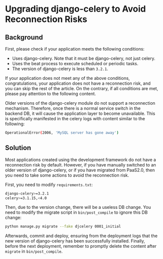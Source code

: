# Upgrading django-celery to Avoid Reconnection Risks

## Background

First, please check if your application meets the following conditions:

- Uses django-celery. Note that it must be django-celery, not just celery.
- Uses the beat process to execute scheduled or periodic tasks.
- The version of django-celery is less than `3.2.1`.

If your application does not meet any of the above conditions, congratulations, your application does not have a reconnection risk, and you can skip the rest of the article.
On the contrary, if all conditions are met, please pay attention to the following content.

Older versions of the django-celery module do not support a reconnection mechanism. Therefore, once there is a normal service switch in the backend DB, it will cause the application layer to become unavailable. This is specifically manifested in the celery logs with content similar to the following:

```bash
OperationalError(2006, 'MySQL server has gone away')
```

## Solution

Most applications created using the development framework do not have a reconnection risk by default. However, if you have manually switched to an older version of django-celery, or if you have migrated from PaaS2.0, then you need to take some actions to avoid the reconnection risk.

First, you need to modify `requirements.txt`:

```bash
django-celery>=3.2.1
celery>=3.1.15,<4.0
```

Then, due to the version change, there will be a useless DB change. You need to modify the migrate script in `bin/post_compile` to ignore this DB change:

```bash
python manage.py migrate --fake djcelery 0001_initial
```

Afterwards, commit and deploy, ensuring from the deployment logs that the new version of django-celery has been successfully installed. Finally, before the next deployment, remember to promptly delete the content after `migrate` in `bin/post_compile`.